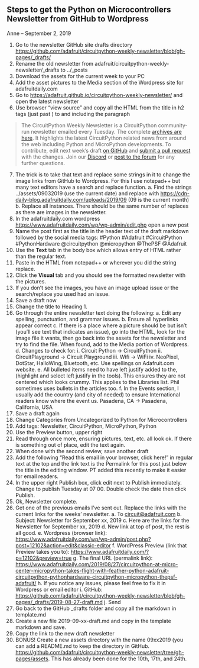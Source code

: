 ## Steps to get the Python on Microcontrollers Newsletter from GitHub to Wordpress

Anne – September 2, 2019

1.	Go to the newsletter GitHub site drafts directory https://github.com/adafruit/circuitpython-weekly-newsletter/blob/gh-pages/_drafts/
2.	Rename the old newsletter from adafruit/circuitpython-weekly-newsletter/_drafts to ../_posts
3.	Download the assets for the current week to your PC
4.	Add the asset pictures to the Media section of the Wordpress site for adafruitdaily.com
5.	Go to https://adafruit.github.io/circuitpython-weekly-newsletter/ and open the latest newsletter
6.	Use browser “view source” and copy all the HTML from the title in h2 tags (just past <!-- main content-wrapping table -->) to and including the paragraph
> The CircuitPython Weekly Newsletter is a CircuitPython community-run newsletter emailed every Tuesday. The complete <a href="https://www.adafruitdaily.com/category/circuitpython/">archives are here</a>. It highlights the latest CircuitPython related news from around the web including Python and MicroPython developments. To contribute, edit next week’s draft <a href="https://github.com/adafruit/circuitpython-weekly-newsletter/tree/gh-pages/_drafts">on GitHub</a> and <a href="https://help.github.com/articles/editing-files-in-your-repository/">submit a pull request</a> with the changes. Join our <a href="https://adafru.it/discord">Discord</a> or <a href="https://forums.adafruit.com/viewforum.php?f=60">post to the forum</a> for any further questions.
7.	The trick is to take that text and replace some strings in it to change the image links from GitHub to Wordpress. For this I use notepad++ but many text editors have a search and replace function.
a.	Find the strings ../assets/09032019 (use the current date) and replace with 
https://cdn-daily-blog.adafruitdaily.com/uploads/2019/09 (09 is the current month)
b.	Replace all instances. There should be the same number of replaces as there are images in the newsletter.
8.	In the adafruitdaily.com wordpress https://www.adafruitdaily.com/wp/wp-admin/edit.php open a new post
9.	Name the post first as the title in the header text of the draft markdown followed by the social media tags: #Python #Adafruit #CircuitPython #PythonHardware @circuitpython @micropython @ThePSF @Adafruit
10.	Use the **Text** tab in the body box which allows entry of HTML rather than the regular text. 
11.	Paste in the HTML from notepad++ or wherever you did the string replace.
12.	Click the **Visual** tab and you should see the formatted newsletter with the pictures.
13.	If you don’t see the images, you have an image upload issue or the search/replace you used had an issue.
14.	Save a draft now
15.	Change the title to Heading 1.
16.	Go through the entire newsletter text doing the following:
a.	Edit any spelling, punctuation, and grammar issues.
b.	Ensure all hyperlinks appear correct
c.	If there is a place where a picture should be but isn’t (you’ll see text that indicates an issue), go into the HTML, look for the image file it wants, then go back into the assets for the newsletter and try to find the file. When found, add to the Media portion of Wordpress.
d.	Changes to check for:
i.	Circuit Python -> CircuitPython
ii.	CircuitPlayground -> Circuit Playground
iii.	Wifi -> WiFi
iv.	NeoPixel, DotStar, HalloWing, Bluetooth, etc. Use spellings on Adafruit.com website.
e.	All bulleted items need to have left justify added to the, (highlight and select left justify in the tools). This ensures they are not centered which looks crummy. This applies to the Libraries list. Phil sometimes uses bullets in the articles too.
f.	In the Events section, I usually add the country (and city of needed) to ensure International readers know where the event us. Pasadena, CA -> Pasadena, California, USA
17.	Save a draft again
18.	Change Categories from Uncategorized to Python for Microcontrollers
19.	Add tags: Newsletter, CircuitPython, MicroPython, Python
20.	Use the Preview button, upper right
21.	Read through once more, ensuring pictures, text, etc. all look ok. If there is something out of place, edit the text again.
22.	When done with the second review, save another draft
23.	Add the following “Read this email in your browser, click here!” in regular text at the top and the link text is the Permalink for this post just below the title in the editing window. PT added this recently to make it easier for email readers.
24.	In the upper right Publish box, click edit next to Publish immediately. Change to publish Tuesday at 07 00. Double check the date then click Publish.
25.	Ok, Newsletter complete.
26.	Get one of the previous emails I’ve sent out. Replace the links with the current links for the weeks’ newsletter.
a.	To circuit@adafruit.com
b.	Subject: Newsletter for September xx, 2019
c.	Here are the links for the Newsletter for September xx, 2019
d.	New link at top of post, the rest is all good.
e.	Wordpress (browser link):  https://www.adafruitdaily.com/wp/wp-admin/post.php?post=12102&action=edit&classic-editor
f.	WordPress Preview (link that Preview takes you to): https://www.adafruitdaily.com/?p=12102&preview=true
g.	The final URL (permalink link): https://www.adafruitdaily.com/2019/08/27/circuitpython-at-micro-center-micropython-takes-flight-with-feather-python-adafruit-circuitpython-pythonhardware-circuitpython-micropython-thepsf-adafruit/
h.	If you notice any issues, please feel free to fix it in Wordpress or email editor 
i.	GitHub: https://github.com/adafruit/circuitpython-weekly-newsletter/blob/gh-pages/_drafts/2019-08-27-draft.md
j.	Send
27.	Go back to the GitHub _drafts folder and copy all the markdown in template.md
28.	Create a new file 2019-09-xx-draft.md and copy in the template markdown and save.
29.	Copy the link to the new draft newsletter 
30.	BONUS! Create a new assets directory with the name 09xx2019 (you can add a README.md to keep the directory in GitHub. https://github.com/adafruit/circuitpython-weekly-newsletter/tree/gh-pages/assets. This has already been done for the 10th, 17th, and 24th.

